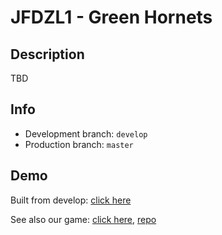 # JFDZL1 - Green Hornets

## Description
TBD

## Info
* Development branch: `develop`
* Production branch: `master`

## Demo
Built from develop: [click here](http://green-hornets.jfdzl1.is-academy.pl)

See also our game: [click here](http://green-hornets.jfdzl1.is-academy.pl/game/), [repo](https://github.com/infoshareacademy/jfdzl1-green-hornets-game)
